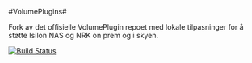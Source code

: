  #VolumePlugins#

 Fork av det offisielle VolumePlugin repoet med lokale tilpasninger for å støtte
 Isilon NAS og NRK on prem og i skyen.




[![Build Status](https://dev.azure.com/nrk-plattform/Plattform/_apis/build/status/nrkno.kubernetes-volume-drivers?branchName=master)](https://dev.azure.com/nrk-plattform/Plattform/_build/latest?definitionId=43&branchName=master)

